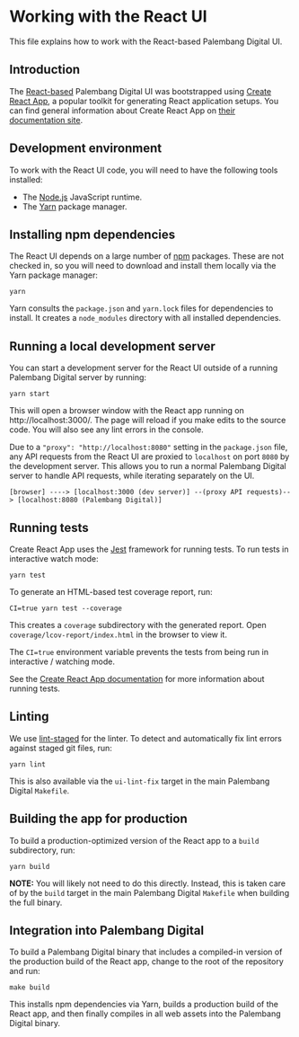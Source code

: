 # Working with the React UI

This file explains how to work with the React-based Palembang Digital UI.

## Introduction

The [React-based](https://reactjs.org/) Palembang Digital UI was bootstrapped using [Create React App](https://github.com/facebook/create-react-app), a popular toolkit for generating React application setups. You can find general information about Create React App on [their documentation site](https://create-react-app.dev/).

## Development environment

To work with the React UI code, you will need to have the following tools installed:

- The [Node.js](https://nodejs.org/) JavaScript runtime.
- The [Yarn](https://yarnpkg.com/) package manager.

## Installing npm dependencies

The React UI depends on a large number of [npm](https://www.npmjs.com/) packages. These are not checked in, so you will need to download and install them locally via the Yarn package manager:

    yarn

Yarn consults the `package.json` and `yarn.lock` files for dependencies to install. It creates a `node_modules` directory with all installed dependencies.

## Running a local development server

You can start a development server for the React UI outside of a running Palembang Digital server by running:

    yarn start

This will open a browser window with the React app running on http://localhost:3000/. The page will reload if you make edits to the source code. You will also see any lint errors in the console.

Due to a `"proxy": "http://localhost:8080"` setting in the `package.json` file, any API requests from the React UI are proxied to `localhost` on port `8080` by the development server. This allows you to run a normal Palembang Digital server to handle API requests, while iterating separately on the UI.

    [browser] ----> [localhost:3000 (dev server)] --(proxy API requests)--> [localhost:8080 (Palembang Digital)]

## Running tests

Create React App uses the [Jest](https://jestjs.io/) framework for running tests. To run tests in interactive watch mode:

    yarn test

To generate an HTML-based test coverage report, run:

    CI=true yarn test --coverage

This creates a `coverage` subdirectory with the generated report. Open `coverage/lcov-report/index.html` in the browser to view it.

The `CI=true` environment variable prevents the tests from being run in interactive / watching mode.

See the [Create React App documentation](https://create-react-app.dev/docs/running-tests/) for more information about running tests.

## Linting

We use [lint-staged](https://github.com/okonet/lint-staged) for the linter. To detect and automatically fix lint errors against staged git files, run:

    yarn lint

This is also available via the `ui-lint-fix` target in the main Palembang Digital `Makefile`.

## Building the app for production

To build a production-optimized version of the React app to a `build` subdirectory, run:

    yarn build

**NOTE:** You will likely not need to do this directly. Instead, this is taken care of by the `build` target in the main Palembang Digital `Makefile` when building the full binary.

## Integration into Palembang Digital

To build a Palembang Digital binary that includes a compiled-in version of the production build of the React app, change to the root of the repository and run:

    make build

This installs npm dependencies via Yarn, builds a production build of the React app, and then finally compiles in all web assets into the Palembang Digital binary.
